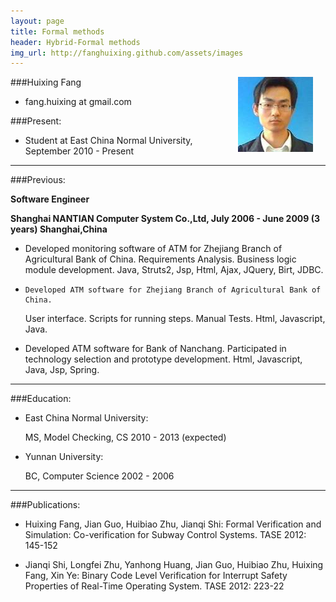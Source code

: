 ```yaml
---
layout: page
title: Formal methods
header: Hybrid-Formal methods
img_url: http://fanghuixing.github.com/assets/images
---
```



<img src="assets/images/13238568880001740m.jpg" style="FLOAT: right; MARGIN-BOTTOM: 10px; MARGIN-RIGHT: 20px">



###Huixing Fang 
*    fang.huixing at gmail.com


###Present:

*    Student at East China Normal University, September 2010 - Present

***

###Previous:

**Software Engineer**

**Shanghai NANTIAN Computer System Co.,Ltd, July 2006 - June 2009 (3 years) Shanghai,China**
 
*    Developed monitoring software of ATM for Zhejiang Branch of Agricultural Bank of China. 
      Requirements Analysis. Business logic module development. Java, Struts2, Jsp, Html, Ajax, JQuery, Birt, JDBC.

*     Developed ATM software for Zhejiang Branch of Agricultural Bank of China.
     User interface. Scripts for running steps. Manual Tests. Html, Javascript, Java.
	 
*	 Developed ATM software for Bank of Nanchang. Participated in technology selection and prototype development.  Html, Javascript, Java, Jsp, Spring.

***

###Education:

*    East China Normal University:
     
	 MS, Model Checking, CS
     2010 - 2013 (expected)
	
*    Yunnan University:
     
	 BC, Computer Science
     2002 - 2006

	 
***
	
###Publications:

*    Huixing Fang, Jian Guo, Huibiao Zhu, Jianqi Shi: Formal Verification and Simulation: Co-verification for Subway Control Systems. TASE 2012: 145-152

*   Jianqi Shi, Longfei Zhu, Yanhong Huang, Jian Guo, Huibiao Zhu, Huixing Fang, Xin Ye: Binary Code Level Verification for Interrupt Safety Properties of Real-Time Operating System. TASE 2012: 223-22



